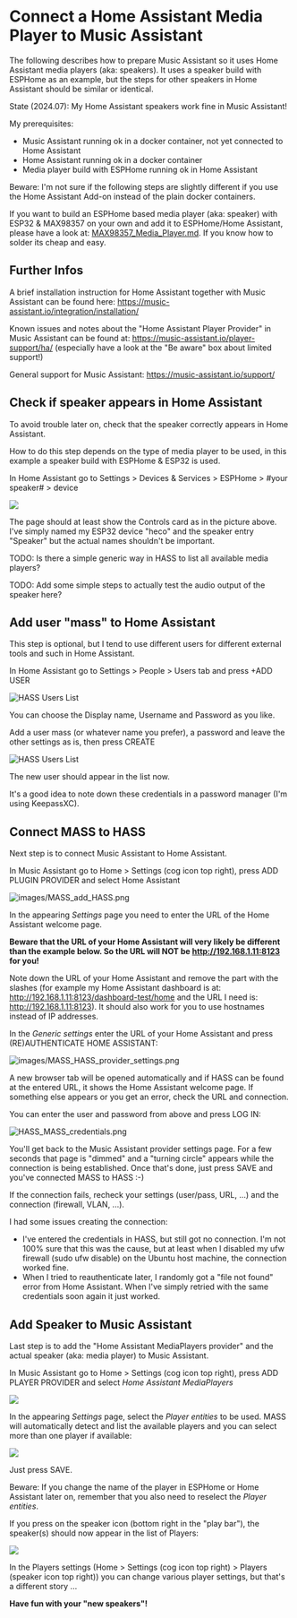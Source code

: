 # Connect a Home Assistant Media Player to Music Assistant

The following describes how to prepare Music Assistant so it uses Home Assistant media players (aka: speakers). It uses a speaker build with ESPHome as an example, but the steps for other speakers in Home Assistant should be similar or identical.

State (2024.07): My Home Assistant speakers work fine in Music Assistant!

My prerequisites:

- Music Assistant running ok in a docker container, not yet connected to Home Assistant
- Home Assistant running ok in a docker container
- Media player build with ESPHome running ok in Home Assistant

Beware: I'm not sure if the following steps are slightly different if you use the Home Assistant Add-on instead of the plain docker containers.

If you want to build an ESPHome based media player (aka: speaker) with ESP32 & MAX98357 on your own and add it to ESPHome/Home Assistant, please have a look at: [MAX98357_Media_Player.md](MAX98357_Media_Player.md). If you know how to solder its cheap and easy.

## Further Infos

A brief installation instruction for Home Assistant together with Music Assistant can be found here: https://music-assistant.io/integration/installation/

Known issues and notes about the "Home Assistant Player Provider" in Music Assistant can be found at: https://music-assistant.io/player-support/ha/ (especially have a look at the "Be aware" box about limited support!)

General support for Music Assistant: https://music-assistant.io/support/

## Check if speaker appears in Home Assistant
To avoid trouble later on, check that the speaker correctly appears in Home Assistant.

How to do this step depends on the type of media player to be used, in this example a speaker build with ESPHome & ESP32 is used.

In Home Assistant go to Settings > Devices & Services > ESPHome > #your speaker# > device

![](images/HASS_heco_speaker.png)

The page should at least show the Controls card as in the picture above. I've simply named my ESP32 device "heco" and the speaker entry "Speaker" but the actual names shouldn't be important.

TODO: Is there a simple generic way in HASS to list all available media players?

TODO: Add some simple steps to actually test the audio output of the speaker here?

## Add user "mass" to Home Assistant

This step is optional, but I tend to use different users for different external tools and such in Home Assistant.

In Home Assistant go to Settings > People > Users tab and press +ADD USER

![HASS Users List](images/HASS_USERS.png)

You can choose the Display name, Username and Password as you like.

Add a user mass (or whatever name you prefer), a password and leave the other settings as is, then press CREATE

![HASS Users List](images/HASS_Add_User_mass.png)

The new user should appear in the list now.

It's a good idea to note down these credentials in a password manager (I'm using KeepassXC).

## Connect MASS to HASS
Next step is to connect Music Assistant to Home Assistant.

In Music Assistant go to Home > Settings (cog icon top right), press ADD PLUGIN PROVIDER and select Home Assistant

![images/MASS_add_HASS.png](images/MASS_add_HASS.png)

In the appearing *Settings* page you need to enter the URL of the Home Assistant welcome page.

**Beware that the URL of your Home Assistant will very likely be different than the example below. So the URL will NOT be http://192.168.1.11:8123 for you!**

Note down the URL of your Home Assistant and remove the part with the slashes (for example my Home Assistant dashboard is at: http://192.168.1.11:8123/dashboard-test/home and the URL I need is: http://192.168.1.11:8123). It should also work for you to use hostnames instead of IP addresses.

In the *Generic settings* enter the URL of your Home Assistant and press (RE)AUTHENTICATE HOME ASSISTANT:

![images/MASS_HASS_provider_settings.png](images/MASS_HASS_provider_settings.png)

A new browser tab will be opened automatically and if HASS can be found at the entered URL, it shows the Home Assistant welcome page. If something else appears or you get an error, check the URL and connection.

You can enter the user and password from above and press LOG IN:

![HASS_MASS_credentials.png](images/HASS_MASS_credentials.png)

You'll get back to the Music Assistant provider settings page. For a few seconds that page is "dimmed" and a "turning circle" appears while the connection is being established. Once that's done, just press SAVE and you've connected MASS to HASS :-)

If the connection fails, recheck your settings (user/pass, URL, ...) and the connection (firewall, VLAN, ...).

I had some issues creating the connection:
* I've entered the credentials in HASS, but still got no connection. I'm not 100% sure that this was the cause, but at least when I disabled my ufw firewall (sudo ufw disable) on the Ubuntu host machine, the connection worked fine.
* When I tried to reauthenticate later, I randomly got a "file not found" error from Home Assistant. When I've simply retried with the same credentials soon again it just worked.

## Add Speaker to Music Assistant

Last step is to add the "Home Assistant MediaPlayers provider" and the actual speaker (aka: media player) to Music Assistant.

In Music Assistant go to Home > Settings (cog icon top right), press ADD PLAYER PROVIDER and select *Home Assistant MediaPlayers*

![](images/MASS_Add_Player_Provider.png)

In the appearing *Settings* page, select the *Player entities* to be used. MASS will automatically detect and list the available players and you can select more than one player if available:

![](images/MASS_HASS_MediaPlayers.png)

Just press SAVE.

Beware: If you change the name of the player in ESPHome or Home Assistant later on, remember that you also need to reselect the *Player entities*.

If you press on the speaker icon (bottom right in the "play bar"), the speaker(s) should now appear in the list of Players:

![](images/MASS_Players_heco.png)

In the Players settings (Home > Settings (cog icon top right) > Players (speaker icon top right)) you can change various player settings, but that's a different story ...

**Have fun with your "new speakers"!**
